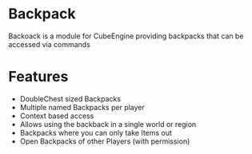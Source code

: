 # Backpack

Backoack is a module for CubeEngine providing backpacks that can be accessed via commands

# Features
 - DoubleChest sized Backpacks
 - Multiple named Backpacks per player
 - Context based access
  - Allows using the backback in a single world or region
 - Backpacks where you can only take Items out
 - Open Backpacks of other Players (with permission)
 
